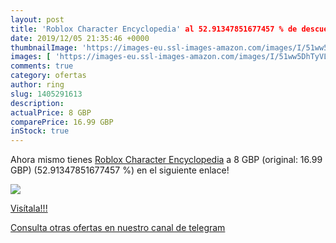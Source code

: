 ```yaml
---
layout: post
title: 'Roblox Character Encyclopedia' al 52.91347851677457 % de descuento
date: 2019/12/05 21:35:46 +0000
thumbnailImage: 'https://images-eu.ssl-images-amazon.com/images/I/51ww5DhTyVL._SL200_.jpg'
images: [ 'https://images-eu.ssl-images-amazon.com/images/I/51ww5DhTyVL._SL200_.jpg' ]
comments: true
category: ofertas
author: ring
slug: 1405291613
description:
actualPrice: 8 GBP
comparePrice: 16.99 GBP
inStock: true
---
```


Ahora mismo tienes [Roblox Character Encyclopedia](https://www.amazon.com/dp/1405291613/?tag=redken08-20) a 8 GBP (original: 16.99 GBP) (52.91347851677457 %) en el siguiente enlace!

[![](https://images-eu.ssl-images-amazon.com/images/I/51ww5DhTyVL._SL200_.jpg)](https://www.amazon.com/dp/1405291613/?tag=redken08-20)

[Visítala!!!](https://www.amazon.com/dp/1405291613/?tag=redken08-20)

[Consulta otras ofertas en nuestro canal de telegram](https://t.me/s/ofertas25)
